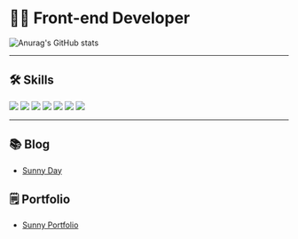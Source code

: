# 👩‍💻 Front-end Developer
![Anurag's GitHub stats](https://github-readme-stats.vercel.app/api?username=es39&show_icons=true&theme=radical)<br />
***
<!-- ![Top Langs](https://github-readme-stats.vercel.app/api/top-langs/?username=es39&layout=compact&theme=radical)<br /> -->
## 🛠️ Skills
<img src="https://img.shields.io/badge/JavaScript-F7DF1E?style=for-the-badge&logo=JavaScript&logoColor=white"/> <img src="https://img.shields.io/badge/TypeScript-3178C6?style=for-the-badge&logo=TypeScript&logoColor=white"/> <img src="https://img.shields.io/badge/React-61DAFB?style=for-the-badge&logo=React&logoColor=black"/> <img src="https://img.shields.io/badge/styled components-DB7093?style=for-the-badge&logo=styled-components&logoColor=white"/>  <img src="https://img.shields.io/badge/HTML-E34F26?style=for-the-badge&logo=HTML5&logoColor=white"/> <img src="https://img.shields.io/badge/CSS-1572B6?style=for-the-badge&logo=CSS3&logoColor=white"/> <img src="https://img.shields.io/badge/GitHub-181717?style=for-the-badge&logo=GitHub&logoColor=white"/>
***
## 📚️ Blog
* [Sunny Day](https://es39.notion.site/Sunny-Day-7a3ec7746e484194a001bf341046c37a, "Sunny Day")
## 🗒️ Portfolio
* [Sunny Portfolio](https://es39.notion.site/Sunny-Day-7a3ec7746e484194a001bf341046c37a](https://es39.notion.site/f49e7de1ef934a3691182f06f5a0d4ed), "Sunny Portfolio")
<!--
**es39/es39** is a ✨ _special_ ✨ repository because its `README.md` (this file) appears on your GitHub profile.

Here are some ideas to get you started:

- 🔭 I’m currently working on ...
- 🌱 I’m currently learning ...
- 👯 I’m looking to collaborate on ...
- 🤔 I’m looking for help with ...
- 💬 Ask me about ...
- 📫 How to reach me: ...
- 😄 Pronouns: ...
- ⚡ Fun fact: ...
-->
